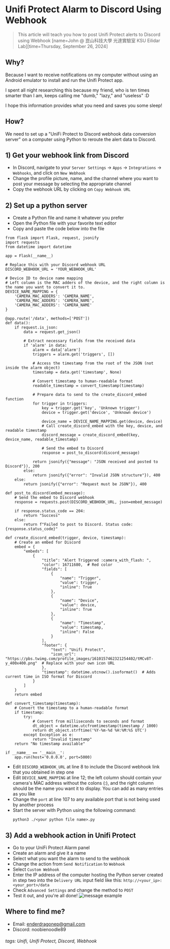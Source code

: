 # Unifi Protect Alarm to Discord Using Webhook
> This article will teach you how to post Unifi Protect alerts to Discord using Webhook
> [name=John @ 崑山科技大學 光達實驗室 KSU Eilidar Lab][time=Thursday, September 26, 2024]
## Why?
Because I want to receive notifications on my computer without using an Android emulator to install and run the Unifi Protect app.

I spent all night researching this because my friend, who is ten times smarter than I am, keeps calling me "dumb," "lazy," and "useless" :D

I hope this information provides what you need and saves you some sleep!
## How?
We need to set up a "UniFi Protect to Discord webhook data conversion server" on a computer using Python to reroute the alert data to Discord.
## 1) Get your webhook link from Discord
* In Discord, navigate to your `Server Settings` -> `Apps` -> `Integrations` -> `Webhooks`, and click on `New Webhook`
* Change the profile picture, name, and the channel where you want to post your message by selecting the appropriate channel
* Copy the webhook URL by clicking on `Copy Webhook URL`
## 2) Set up a python server
* Create a Python file and name it whatever you prefer
* Open the Python file with your favorite text editor
* Copy and paste the code below into the file
```py=
from flask import Flask, request, jsonify
import requests
from datetime import datetime

app = Flask(__name__)

# Replace this with your Discord webhook URL
DISCORD_WEBHOOK_URL = 'YOUR_WEBHOOK_URL'

# Device ID to device name mapping
# Left column is the MAC adders of the device, and the right column is the name you want to convert it to.
DEVICE_NAME_MAPPING = {
    'CAMERA_MAC_ADDERS': 'CAMERA_NAME',
    'CAMERA_MAC_ADDERS': 'CAMERA_NAME',
    'CAMERA_MAC_ADDERS': 'CAMERA_NAME'
}

@app.route('/data', methods=['POST'])
def data():
    if request.is_json:
        data = request.get_json()
        
        # Extract necessary fields from the received data
        if 'alarm' in data:
            alarm = data['alarm']
            triggers = alarm.get('triggers', [])
            
            # Access the timestamp from the root of the JSON (not inside the alarm object)
            timestamp = data.get('timestamp', None)
            
            # Convert timestamp to human-readable format
            readable_timestamp = convert_timestamp(timestamp)
            
            # Prepare data to send to the create_discord_embed function
            for trigger in triggers:
                key = trigger.get('key', 'Unknown trigger')
                device = trigger.get('device', 'Unknown device')
                
                device_name = DEVICE_NAME_MAPPING.get(device, device)
                # Call create_discord_embed with the key, device, and readable timestamp
                discord_message = create_discord_embed(key, device_name, readable_timestamp)
                
                # Send the embed to Discord
                response = post_to_discord(discord_message)
            
            return jsonify({"message": "JSON received and posted to Discord"}), 200
        else:
            return jsonify({"error": "Invalid JSON structure"}), 400
    else:
        return jsonify({"error": "Request must be JSON"}), 400

def post_to_discord(embed_message):
    # Send the embed to Discord webhook
    response = requests.post(DISCORD_WEBHOOK_URL, json=embed_message)
    
    if response.status_code == 204:
        return "Success"
    else:
        return f"Failed to post to Discord. Status code: {response.status_code}"

def create_discord_embed(trigger, device, timestamp):
    # Create an embed for Discord
    embed = {
        "embeds": [
            {
                "title": "Alert Triggered :camera_with_flash: ",
                "color": 16711680,  # Red color
                "fields": [
                    {
                        "name": "Trigger",
                        "value": trigger,
                        "inline": True
                    },
                    {
                        "name": "Device",
                        "value": device,
                        "inline": True
                    },
                    {
                        "name": "Timestamp",
                        "value": timestamp,
                        "inline": False
                    }
                ],
                "footer": {
                    "text": "Unifi Protect",
                    "icon_url": "https://pbs.twimg.com/profile_images/1610157462321254402/tMCv8T-y_400x400.png"  # Replace with your own icon URL
                },
                "timestamp": datetime.utcnow().isoformat()  # Adds current time in ISO format for Discord
            }
        ]
    }
    return embed

def convert_timestamp(timestamp):
    # Convert the timestamp to a human-readable format
    if timestamp:
        try:
            # Convert from milliseconds to seconds and format
            dt_object = datetime.utcfromtimestamp(timestamp / 1000)
            return dt_object.strftime('%Y-%m-%d %H:%M:%S UTC')
        except Exception as e:
            return "Invalid timestamp"
    return "No timestamp available"

if __name__ == '__main__':
    app.run(host='0.0.0.0', port=5000)
```
* Edit `DISCORD_WEBHOOK_URL` at line 8 to include the Discord webhook link that you obtained in step one
* Edit `DEVICE_NAME_MAPPING` at line 12; the left column should contain your camera's MAC address without the colons (:), and the right column should be the name you want it to display. You can add as many entries as you like
* Change the `port` at line 107 to any available port that is not being used by another process
* Start the server with Python using the following command:
    ```shell
    python3 ./<your python file name>.py
    ```
## 3) Add a webhook action in Unifi Protect
* Go to your UniFi Protect Alarm panel
* Create an alarm and give it a name
* Select what you want the alarm to send to the webhook
* Change the action from `Send Notification` to `Webhook`
* Select `Custom Webhook`
* Enter the IP address of the computer hosting the Python server created in step two into the `Delivery URL` input field like this: `http://<your_ip>:<your_port>/data`
* Check `Advanced Settings` and change the method to `POST`
* Test it out, and you're all done!
![message example](https://hackmd.io/_uploads/ryvEsbGAA.png)
## Where to find me?
* Email: enderdragonep@gmail.com
* Discord: noobienoodle89
###### tags: Unifi, Unifi Protect, Discord, Webhook